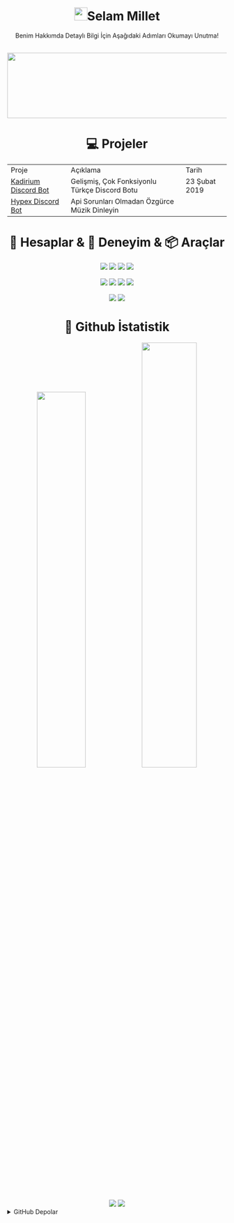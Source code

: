 <!-- 
<div align="center">
<img src= "https://user-images.githubusercontent.com/52673172/148129605-f5beb7f1-d0e7-4962-92da-059ec3eb87e9.png" width="500px">
</div>
 -->
<div align="center">
  <h1><img src="https://raw.githubusercontent.com/iampavangandhi/iampavangandhi/master/gifs/Hi.gif" width="30px">Selam Millet</h1> 
    <p>Benim Hakkımda Detaylı Bilgi İçin Aşağıdaki Adımları Okumayı Unutma!</p>
  <br>
</div>

<!-- Yazı Presence Kısmı -->
<div align="right">
  <img src= "https://readme-typing-svg.herokuapp.com?color=EFFF46&background=FF000000&center=yanl%C4%B1%C5%9F&vCenter=yanl%C4%B1%C5%9F&lines=Kadirium+Developer;Web+Designer;Web+Developer;JavaScript+Developer;NodeJS+Developer" width="600px" height="150">
</div>

<!-- Spotify & Discord Presence Kısmı
 <div align= "center">
    <img width="47%" src= "https://spotify-recently-played-readme.vercel.app/api?user=3ps0gb42l4ebj1s1qaofqq3iq&count=1">
    <img width="50%" src="https://lanyard-profile-readme.vercel.app/api/425656085228027904">
</div>
-->

<h1 align="center">💻 Projeler</h1>
<table align="center">
  <tr>
    <td>Proje</td>
    <td>Açıklama</td>
    <td>Tarih</td>
  </tr>

  <tr>
      <td>
        <a href="https://discord.com/api/oauth2/authorize?client_id=548838888777580554&permissions=8&redirect_uri=https%3A%2F%2Fdiscord.com%2Finvite%2Fxhx7hVyV2N&response_type=code&scope=bot%20guilds.join%20applications.commands">
          Kadirium Discord Bot
        </a>
      </td>
    <td>Gelişmiş, Çok Fonksiyonlu Türkçe Discord Botu</td>
    <td>23 Şubat 2019</td>
  </tr>
  
  <tr>
      <td>
        <a href="https://github.com/KadirBeyy">
         Hypex Discord Bot
        </a>
      </td>
    <td>Api Sorunları Olmadan Özgürce Müzik Dinleyin</td>
    <td></td>
  </tr>
</table> 

<h1 align="center">👤 Hesaplar & 💎 Deneyim & 📦 Araçlar</h1>
<div align="center">
   <a href="https://github.com/KadirBeyy" target"blank_"><img src="https://img.shields.io/badge/discord%20-%23323330.svg?&style=for-the-badge&logo=discord&logoColor=blue"></a>
   <a href="https://github.com/KadirBeyy" target"blank_"><img src="https://img.shields.io/badge/Youtube%20-%23323330.svg?&style=for-the-badge&logo=youtube&logoColor=EC1C24"></a>
   <a href="https://github.com/KadirBeyy" target"blank_"><img src="https://img.shields.io/badge/GitHub%20-%23323330.svg?&style=for-the-badge&logo=github&logoColor=grey"></a>
   <a href="https://github.com/KadirBeyy" target"blank_"><img src="https://img.shields.io/badge/Spotify%20-%23323330.svg?&style=for-the-badge&logo=spotify&logoColor=1ED760"></a>
 <br><br>
  <a href="https://github.com/KadirBeyy" target"blank_">
   <img src="https://img.shields.io/badge/javascript%20-%23323330.svg?&style=for-the-badge&logo=javascript&logoColor=%23F7DF1E"></a>
  <a href="https://github.com/KadirBeyy" target"blank_">
   <img src="https://img.shields.io/badge/html5%20-%23323330.svg?&style=for-the-badge&logo=html5&logoColor=23E34F26"></a>
  <a href="https://github.com/KadirBeyy" target"blank_">
   <img src="https://img.shields.io/badge/css3%20-%23323330.svg?&style=for-the-badge&logo=css3&logoColor=blue"></a>
  <a href="https://github.com/KadirBeyy" target"blank_">
   <img src="https://img.shields.io/badge/-Nodejs-%23323330?style=for-the-badge&logo=Node.js&logoColor=43853d"></a>
 <br><br>
  <a href="https://github.com/KadirBeyy" target"blank_">
   <img src="https://img.shields.io/badge/Visual Studio Code%20-%23323330.svg?&style=for-the-badge&logo=visualstudiocode&logoColor=blue"></a>
  <a href="https://github.com/KadirBeyy" target"blank_">
   <img src="https://img.shields.io/badge/Atom%20-%23323330.svg?&style=for-the-badge&logo=atom&logoColor=01ff55"></a>
</div>
  
<h1 align="center">🎯 Github İstatistik</h1>
  <div align ="center">
    <a href="https://github.com/KadirBeyy">
     <img width="47%" src="https://github-readme-stats.vercel.app/api?username=KadirBeyy&show_icons=true&theme=radical&hide_border=true&locale=tr"></a>
    <a href="https://github.com/KadirBeyy">
     <img width="50%" src="https://github-readme-streak-stats.herokuapp.com?user=KadirBeyy&theme=radical&hide_border=true&locale=tr"></a>
  </div><br>
  
  <div align ="center">
    <a href="https://github.com/KadirBeyy">
      <img src="https://github-readme-stats.vercel.app/api/top-langs/?username=KadirBeyy&hide_border=true&locale=tr"></a> 
    <a href="https://github.com/KadirBeyy">
      <img src="https://github-readme-stats.vercel.app/api/top-langs/?username=KadirBeyy&layout=compact&hide_border=true&locale=tr"></a> 
  </div>

<details>
<summary>GitHub Depolar</summary><br>
  <div align="center">
    <a href="https://github.com/KadirBeyy/GitHub_Depo">
      <img src="https://github-readme-stats.vercel.app/api/pin/?username=KadirBeyy&repo=GitHub_Depo"></a>
    <a href="https://github.com/KadirBeyy/GitHub_Depo">
      <img src="https://github-readme-stats.vercel.app/api/pin/?username=KadirBeyy&repo=GitHub_Depo"></a>
  </div>
</details>


